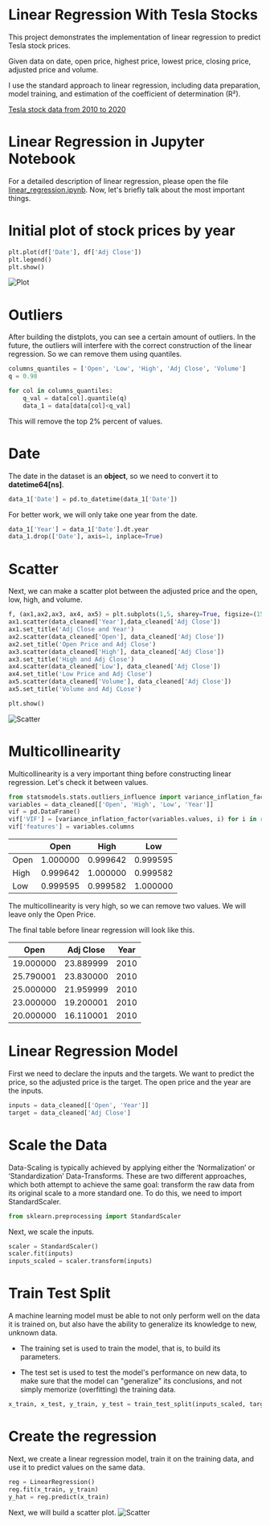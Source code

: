 # Linear Regression With Tesla Stocks
This project demonstrates the implementation of linear regression to predict Tesla stock prices. 

Given data on date, open price, highest price, lowest price, closing price, adjusted price and volume. 

I use the standard approach to linear regression, including data preparation, model training, and estimation of the coefficient of determination (R²).

[Tesla stock data from 2010 to 2020](https://www.kaggle.com/datasets/timoboz/tesla-stock-data-from-2010-to-2020/data)

# Linear Regression in Jupyter Notebook 
For a detailed description of linear regression, please open the file [linear_regression.ipynb](https://nbviewer.org/github/LilPoly/Linear-Regression-With-Tesla-Stocks/blob/main/linear_regression.ipynb). 
Now, let's briefly talk about the most important things.

# Initial plot of stock prices by year
``` python
plt.plot(df['Date'], df['Adj Close'])
plt.legend()
plt.show()

```
![Plot](images/output.png)

# Outliers
After building the distplots, you can see a certain amount of outliers. In the future, the outliers will interfere with the correct construction of the linear regression.
So we can remove them using quantiles.
``` python
columns_quantiles = ['Open', 'Low', 'High', 'Adj Close', 'Volume']
q = 0.98

for col in columns_quantiles:
    q_val = data[col].quantile(q)
    data_1 = data[data[col]<q_val]
```
This will remove the top 2% percent of values.

# Date
The date in the dataset is an **object**, so we need to convert it to **datetime64[ns]**.
``` python
data_1['Date'] = pd.to_datetime(data_1['Date'])
```
For better work, we will only take one year from the date.
``` python
data_1['Year'] = data_1['Date'].dt.year
data_1.drop(['Date'], axis=1, inplace=True)
```
# Scatter
Next, we can make a scatter plot between the adjusted price and the open, low, high, and volume.
``` python
f, (ax1,ax2,ax3, ax4, ax5) = plt.subplots(1,5, sharey=True, figsize=(15,3))
ax1.scatter(data_cleaned['Year'],data_cleaned['Adj Close'])
ax1.set_title('Adj Close and Year')
ax2.scatter(data_cleaned['Open'], data_cleaned['Adj Close'])
ax2.set_title('Open Price and Adj Close')
ax3.scatter(data_cleaned['High'], data_cleaned['Adj Close'])
ax3.set_title('High and Adj Close')
ax4.scatter(data_cleaned['Low'], data_cleaned['Adj Close'])
ax4.set_title('Low Price and Adj Close')
ax5.scatter(data_cleaned['Volume'], data_cleaned['Adj Close'])
ax5.set_title('Volume and Adj CLose')

plt.show()
```
![Scatter](images/output_scatter.png)

# Multicollinearity
Multicollinearity is a very important thing before constructing linear regression. Let's check it between values.
``` python
from statsmodels.stats.outliers_influence import variance_inflation_factor
variables = data_cleaned[['Open', 'High', 'Low', 'Year']]
vif = pd.DataFrame()
vif['VIF'] = [variance_inflation_factor(variables.values, i) for i in range(variables.shape[1])]
vif['features'] = variables.columns
```
|       | Open       | High       | Low        |
|-------|------------|------------|------------|
| Open  | 1.000000   | 0.999642   | 0.999595   |
| High  | 0.999642   | 1.000000   | 0.999582   |
| Low   | 0.999595   | 0.999582   | 1.000000   |

The multicollinearity is very high, so we can remove two values. We will leave only the Open Price.

The final table before linear regression will look like this.

| Open       | Adj Close  | Year |
|------------|------------|------|
| 19.000000  | 23.889999  | 2010 |
| 25.790001  | 23.830000  | 2010 |
| 25.000000  | 21.959999  | 2010 |
| 23.000000  | 19.200001  | 2010 |
| 20.000000  | 16.110001  | 2010 |

# Linear Regression Model
First we need to declare the inputs and the targets. We want to predict the price, so the adjusted price is the target. The open price and the year are the inputs.
``` python
inputs = data_cleaned[['Open', 'Year']]
target = data_cleaned['Adj Close']
```
# Scale the Data
Data-Scaling is typically achieved by applying either the ‘Normalization’ or ‘Standardization’ Data-Transforms. These are two different approaches, which both attempt to achieve the same goal: transform the raw data from its original scale to a more standard one.
To do this, we need to import StandardScaler.
``` python
from sklearn.preprocessing import StandardScaler
```
Next, we scale the inputs.
``` python
scaler = StandardScaler()
scaler.fit(inputs)
inputs_scaled = scaler.transform(inputs)
```
# Train Test Split
A machine learning model must be able to not only perform well on the data it is trained on, but also have the ability to generalize its knowledge to new, unknown data.

- The training set is used to train the model, that is, to build its parameters.

- The test set is used to test the model's performance on new data, to make sure that the model can "generalize" its conclusions, and not simply memorize (overfitting) the training data.

``` python
x_train, x_test, y_train, y_test = train_test_split(inputs_scaled, target, test_size=0.2, random_state=365)
```
# Create the regression
Next, we create a linear regression model, train it on the training data, and use it to predict values ​​on the same data.
``` python
reg = LinearRegression()
reg.fit(x_train, y_train)
y_hat = reg.predict(x_train)
```
Next, we will build a scatter plot.
![Scatter](images/output_regression.png)



